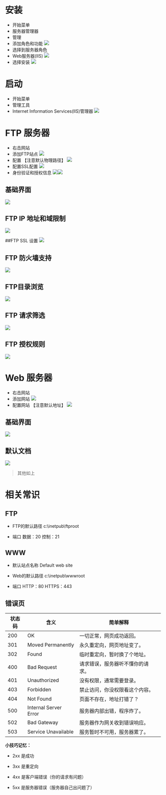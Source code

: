 # 安装

- 开始菜单
- 服务器管理器
- 管理
- 添加角色和功能
![](../../../Resource/Pasted%20image%2020250426194538.png)
- 选择到服务器角色
- Web服务器(IIS)
![](../../../Resource/Pasted%20image%2020250426194620.png)
- 选择安装
![](../../../Resource/Pasted%20image%2020250426194821.png)

# 启动 

- 开始菜单
- 管理工具
- Internet Information Services(IIS)管理器
![](../../../Resource/Pasted%20image%2020250426194905.png)

# FTP 服务器

- 右击网站
- 添加FTP站点
![](../../../Resource/Pasted%20image%2020250426195029.png)
- 配置 【注意默认物理路径】
![](../../../Resource/Pasted%20image%2020250426195122.png)
- 配置SSL配置
![](../../../Resource/Pasted%20image%2020250426195215.png)
- 身份验证和授权信息
![](../../../Resource/Pasted%20image%2020250426195323.png)![](../../../Resource/Pasted%20image%2020250426195408.png)

## 基础界面
![](../../../Resource/Pasted%20image%2020250426195442.png)

## FTP IP 地址和域限制
![](../../../Resource/Pasted%20image%2020250426195638.png)

##FTP SSL 设置
![](../../../Resource/Pasted%20image%2020250426195658.png)

## FTP 防火墙支持
![](../../../Resource/Pasted%20image%2020250426195749.png)

## FTP目录浏览
![](../../../Resource/Pasted%20image%2020250426195820.png)
## FTP 请求筛选
![](../../../Resource/Pasted%20image%2020250426195858.png)

## FTP 授权规则
![](../../../Resource/Pasted%20image%2020250426195956.png)

# Web 服务器

- 右击网站
- 添加网站
![](../../../Resource/Pasted%20image%2020250426200132.png)
- 配置网站 【注意默认地址】
![](../../../Resource/Pasted%20image%2020250426200222.png)

## 基础界面
![](../../../Resource/Pasted%20image%2020250426201201.png)

## 默认文档
![](../../../Resource/Pasted%20image%2020250426201254.png)

> 其他如上

# 相关常识

## FTP

- FTP的默认路径
	c:\inetpub\ftproot

- 端口
	数据：20
	控制：21

## WWW

- 默认站点名称
	Default web site

- Web的默认路径
	c:\inetpub\wwwroot

- 端口
	HTTP：80
	HTTPS：443

## 错误页
| 状态码 | 含义                    | 简单解释             |
| --- | --------------------- | ---------------- |
| 200 | OK                    | 一切正常，网页成功返回。     |
| 301 | Moved Permanently     | 永久重定向，网页地址变了。    |
| 302 | Found                 | 临时重定向，暂时换了个地址。   |
| 400 | Bad Request           | 请求错误，服务器听不懂你的请求。 |
| 401 | Unauthorized          | 没有权限，通常需要登录。     |
| 403 | Forbidden             | 禁止访问，你没权限看这个内容。  |
| 404 | Not Found             | 页面不存在，地址打错了？     |
| 500 | Internal Server Error | 服务器内部出错，程序炸了。    |
| 502 | Bad Gateway           | 服务器作为网关收到错误响应。   |
| 503 | Service Unavailable   | 服务暂时不可用，服务器累了。   |
**小技巧记忆：**

- 2xx 是成功
    
- 3xx 是重定向
    
- 4xx 是客户端错误（你的请求有问题）
    
- 5xx 是服务器错误（服务器自己出问题了）
